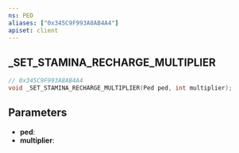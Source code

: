 ```yaml
---
ns: PED
aliases: ["0x345C9F993A8AB4A4"]
apiset: client
---
```

## _SET_STAMINA_RECHARGE_MULTIPLIER

```c
// 0x345C9F993A8AB4A4
void _SET_STAMINA_RECHARGE_MULTIPLIER(Ped ped, int multiplier);
```


## Parameters
* **ped**:
* **multiplier**: